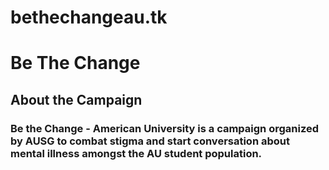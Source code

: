 # bethechangeau.tk
<!DOCTYPE HTML> 
<html lang ="en">
<head>
<meta charset="utf-8">
<title> Be The Change American University </title>
</head>
<h1> Be The Change </h1>
    <h2>About the Campaign</h2>
<h3> Be the Change - American University is a campaign organized by AUSG to combat stigma and start conversation about mental illness amongst the AU student population. </h3>
